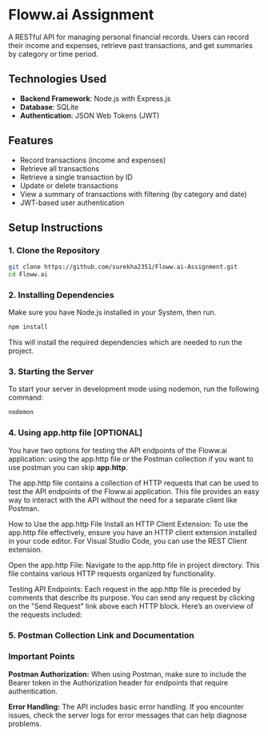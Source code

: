 # Floww.ai Assignment

A RESTful API for managing personal financial records. Users can record their income and expenses, retrieve past transactions, and get summaries by category or time period.

## Technologies Used

- **Backend Framework**: Node.js with Express.js
- **Database**: SQLite
- **Authentication**: JSON Web Tokens (JWT)

## Features

- Record transactions (income and expenses)
- Retrieve all transactions
- Retrieve a single transaction by ID
- Update or delete transactions
- View a summary of transactions with filtering (by category and date)
- JWT-based user authentication

## Setup Instructions

### 1. Clone the Repository

```bash
git clone https://github.com/surekha2351/Floww.ai-Assignment.git
cd Floww.ai
```


### 2. Installing Dependencies

Make sure you have Node.js installed in your System, then run.

```bash
npm install
```

This will install the required dependencies which are needed to run the project.

### 3. Starting the Server

To start your server in development mode using nodemon, run the following command:

```bash
nodemon
```

### 4. Using app.http file [OPTIONAL]

You have two options for testing the API endpoints of the Floww.ai application: using the app.http file or the Postman collection if you want to use postman you can skip **app.http**.

The app.http file contains a collection of HTTP requests that can be used to test the API endpoints of the Floww.ai application. This file provides an easy way to interact with the API without the need for a separate client like Postman.

How to Use the app.http File
Install an HTTP Client Extension: To use the app.http file effectively, ensure you have an HTTP client extension installed in your code editor. For Visual Studio Code, you can use the REST Client extension.

Open the app.http File: Navigate to the app.http file in project directory. This file contains various HTTP requests organized by functionality.

Testing API Endpoints: Each request in the app.http file is preceded by comments that describe its purpose. You can send any request by clicking on the "Send Request" link above each HTTP block. Here’s an overview of the requests included:

### 5. Postman Collection Link and Documentation



### Important Points

**Postman Authorization:** When using Postman, make sure to include the Bearer token in the Authorization header for endpoints that require authentication.

**Error Handling:** The API includes basic error handling. If you encounter issues, check the server logs for error messages that can help diagnose problems.
